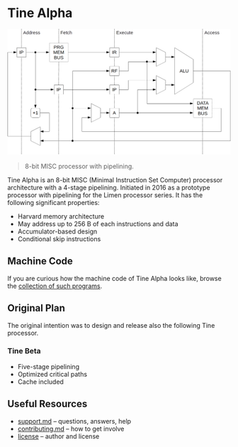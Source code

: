 # Tine Alpha

![Tine Alpha pipeline](doc/img/pipeline.png)

> 8-bit MISC processor with pipelining.

Tine Alpha is an 8-bit MISC (Minimal Instruction Set Computer) processor architecture with a 4-stage pipelining. Initiated in 2016 as a prototype processor with pipelining for the Limen processor series. It has the following significant properties:

* Harvard memory architecture
* May address up to 256 B of each instructions and data
* Accumulator-based design
* Conditional skip instructions

## Machine Code

If you are curious how the machine code of Tine Alpha looks like, browse the [collection of such programs](sw).

## Original Plan

The original intention was to design and release also the following Tine processor.

### Tine Beta

* Five-stage pipelining
* Optimized critical paths
* Cache included

## Useful Resources

* [support.md](support.md) – questions, answers, help
* [contributing.md](contributing.md) – how to get involve
* [license](license) – author and license
